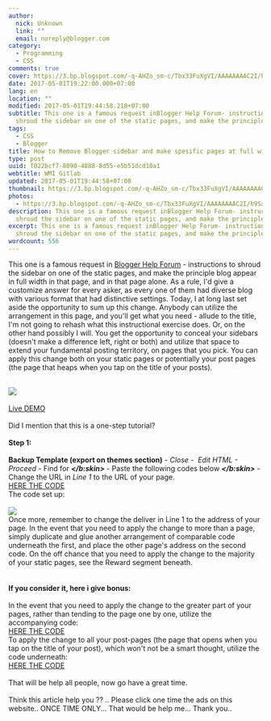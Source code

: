 ```yaml
---
author:
  nick: Unknown
  link: ""
  email: noreply@blogger.com
category:
  - Programming
  - CSS
comments: true
cover: https://3.bp.blogspot.com/-q-AHZo_sm-c/Tbx33FuXgVI/AAAAAAAAC2I/h9SaOe4k_AE/s500/0.jpg
date: 2017-05-01T19:22:00.000+07:00
lang: en
location: ""
modified: 2017-05-01T19:44:58.218+07:00
subtitle: This one is a famous request inBlogger Help Forum- instructions to
  shroud the sidebar on one of the static pages, and make the principle
tags:
  - CSS
  - Blogger
title: How to Remove Blogger sidebar and make spesific pages at full width
type: post
uuid: f022bcf7-8090-4888-8d55-e5b51dcd10a1
webtitle: WMI Gitlab
updated: 2017-05-01T19:44:58+07:00
thumbnail: https://3.bp.blogspot.com/-q-AHZo_sm-c/Tbx33FuXgVI/AAAAAAAAC2I/h9SaOe4k_AE/s500/0.jpg
photos:
  - https://3.bp.blogspot.com/-q-AHZo_sm-c/Tbx33FuXgVI/AAAAAAAAC2I/h9SaOe4k_AE/s500/0.jpg
description: This one is a famous request inBlogger Help Forum- instructions to
  shroud the sidebar on one of the static pages, and make the principle
excerpt: This one is a famous request inBlogger Help Forum- instructions to
  shroud the sidebar on one of the static pages, and make the principle
wordcount: 556
---
```


<p class="post-title entry-title" id="h3_6f6f_0" itemprop="name"><span style="font-weight: normal;">This one is a famous request in&nbsp;<a href="//webmanajemen.com/page/safelink.html?url=aHR0cDovL3d3dy5nb29nbGUuY29tL3N1cHBvcnQvZm9ydW0vcC9ibG9nZ2VyP2hsPWVu" id="a_6f6f_0" target="_blank" rel="nofollow noopener">Blogger Help Forum</a>&nbsp;- instructions to shroud the sidebar on one of the static pages, and make the principle blog appear in full width in that page, and in that page alone. As a rule, I'd give a customize answer for every asker, as every one of them had diverse blog with various format that had distinctive settings. Today, I at long last set aside the opportunity to sum up this change. Anybody can utilize the arrangement in this page, and you'll get what you need - allude to the title, I'm not going to rehash what this instructional exercise does. Or, on the other hand possibly I will. You get the opportunity to conceal your sidebars (doesn't make a difference left, right or both) and utilize that space to extend your fundamental posting territory, on pages that you pick. You can apply this change both on your static pages or potentially your post pages (the page that heaps when you tap on the title of your posts).</span></p><br><div class="separator" id="div_6f6f_1"><a href="//webmanajemen.com/page/safelink.html?url=aHR0cDovLzMuYnAuYmxvZ3Nwb3QuY29tLy1xLUFIWm9fc20tYy9UYngzM0Z1WGdWSS9BQUFBQUFBQUMySS9oOVNhT2U0a19BRS9zMTYwMC8wLmpwZw==" id="a_6f6f_1" imageanchor="1" rel="nofollow noopener" target="_blank"><span id="span_6f6f_0"><img border="0" id="img_6f6f_0" src="https://3.bp.blogspot.com/-q-AHZo_sm-c/Tbx33FuXgVI/AAAAAAAAC2I/h9SaOe4k_AE/s500/0.jpg"></span></a></div><br><a href="//webmanajemen.com/page/safelink.html?url=aHR0cDovL3d3dy50ZXN0Ni5zb3V0aGVybnNwZWFrZXJzLm5ldC9wL25vLXNpZGViYXIuaHRtbA==" id="a_6f6f_2" target="_blank" rel="nofollow noopener"><span id="span_6f6f_1">Live DEMO</span></a><br><br>Did I mention that this is a one-step tutorial?<br><a href="//webmanajemen.com/page/safelink.html?url=aHR0cHM6Ly9kcmFmdC5ibG9nZ2VyLmNvbS9udWxs" name="more" rel="nofollow noopener" target="_blank"></a><br><div id="div_6f6f_2"><b>Step 1:&nbsp;</b><br><br><b>Backup Template (export on themes section)</b><i>&nbsp;- Close -&nbsp; Edit HTML - Proceed -&nbsp;</i>Find for&nbsp;<i><b>&lt;/b:skin&gt;</b></i>&nbsp;- Paste the following codes below&nbsp;<i><b>&lt;/b:skin&gt;</b></i>&nbsp;- Change the URL in&nbsp;<i>Line 1</i>&nbsp;to the URL of your page.<br><a href="//webmanajemen.com/page/safelink.html?url=aHR0cHM6Ly9naXN0LmdpdGh1YnVzZXJjb250ZW50LmNvbS9kaW1hc2xhbmpha2EvN2M4NDgzMGRkMDRiYzVkZGVkNTY0MzE2YmYzYTg0OTkvcmF3L2YxZWZlNTliYzBjYmYyYWQzZTU5NDZmYTI1YzIwYzI3NTJjODM4OWIvY29kZTEuaHRtbA==" rel="nofollow noopener" target="_blank">HERE THE CODE</a><br>The code set up:<br><br><div class="separator" id="div_6f6f_3"></div><div class="separator" id="div_6f6f_4"></div><div class="separator" id="div_6f6f_5"><a href="//webmanajemen.com/page/safelink.html?url=aHR0cDovLzIuYnAuYmxvZ3Nwb3QuY29tLy12Sk9HZW05eTJiWS9UYngzNGxqbFpfSS9BQUFBQUFBQUMyTS9UUHFJVFFhaE45OC9zMTYwMC8xLmpwZw==" id="a_6f6f_3" imageanchor="1" rel="nofollow noopener" target="_blank"><span id="span_6f6f_2"><img border="0" id="img_6f6f_1" src="https://2.bp.blogspot.com/-vJOGem9y2bY/Tbx34ljlZ_I/AAAAAAAAC2M/TPqITQahN98/s500/1.jpg"></span></a></div>Once more, remember to change the deliver in Line 1 to the address of your page. In the event that you need to apply the change to more than a page, simply duplicate and glue another arrangement of comparable code underneath the first, and place the other page's address on the second code. On the off chance that you need to apply the change to the majority of your static pages, see the Reward segment beneath.<br><br><br><b>If you consider it, here i give bonus:</b><br><br>In the event that you need to apply the change to the greater part of your pages, rather than tending to the page one by one, utilize the accompanying code:<br><a href="//webmanajemen.com/page/safelink.html?url=aHR0cHM6Ly9naXN0LmdpdGh1YnVzZXJjb250ZW50LmNvbS9kaW1hc2xhbmpha2EvN2M4NDgzMGRkMDRiYzVkZGVkNTY0MzE2YmYzYTg0OTkvcmF3L2YxZWZlNTliYzBjYmYyYWQzZTU5NDZmYTI1YzIwYzI3NTJjODM4OWIvY29kZTIuaHRtbA==" rel="nofollow noopener" target="_blank">HERE THE CODE</a><br>To apply the change to all your post-pages (the page that opens when you tap on the title of your post), which won't not be a smart thought, utilize the code underneath:<br><a href="//webmanajemen.com/page/safelink.html?url=aHR0cHM6Ly9naXN0LmdpdGh1YnVzZXJjb250ZW50LmNvbS9kaW1hc2xhbmpha2EvN2M4NDgzMGRkMDRiYzVkZGVkNTY0MzE2YmYzYTg0OTkvcmF3L2YxZWZlNTliYzBjYmYyYWQzZTU5NDZmYTI1YzIwYzI3NTJjODM4OWIvY29kZTMuaHRtbA==" rel="nofollow noopener" target="_blank">HERE THE CODE</a></div><br>That will be help all people, now go have a great time.<br><br>Think this article help you ?? .. Please click one time the ads on this website.. ONCE TIME ONLY... That would be help me... Thank you..